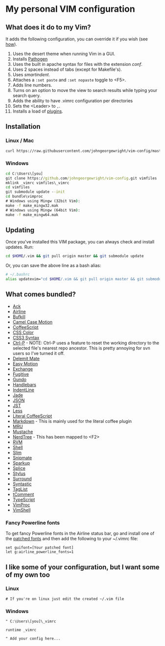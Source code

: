 My personal VIM configuration
=============================

What does it do to my Vim?
--------------------------

It adds the following configuration, you can override it if you wish (see [how](#i-like-some-of-your-configuration-but-i-want-some-of-my-own-too)).

1. Uses the desert theme when running Vim in a GUI.
2. Installs [Pathogen](https://github.com/tpope/vim-pathogen)
4. Uses the built in apache syntax for files with the extension _conf_.
5. Uses 2 spaces instead of tabs (except for Makefile's).
6. Uses _smartindent_.
7. Attaches a `:set paste` and `:set nopaste` toggle to &lt;F5&gt;.
8. Adds line numbers.
9. Turns on an option to move the view to search results while typing your search query.
10. Adds the ability to have .vimrc configuration per directories
11. Sets the &lt;Leader&gt; to `,`.
12. Installs a load of [plugins](#what-comes-bundled).

Installation
------------

### Linux / Mac

```sh
curl https://raw.githubusercontent.com/johngeorgewright/vim-config/master/install.sh | sh
```

### Windows

```bat
cd C:\Users\[you]
git clone https://github.com/johngeorgewright/vim-config.git vimfiles
mklink _vimrc vimfiles\_vimrc
cd vimfiles
git submodule update --init
cd bundle\vimproc
# Windows using Mingw (32bit Vim):
make -f make_mingw32.mak
# Windows using Mingw (64bit Vim):
make -f make_mingw64.mak
```

Updating
--------

Once you've installed this VIM package, you can always check and install updates. Run:

```sh
cd $HOME/.vim && git pull origin master && git submodule update
```

Or, you can save the above line as a bash alias:

```sh
# ~/.bashrc
alias updatevim="cd $HOME/.vim && git pull origin master && git submodule update"
```

What comes bundled?
-------------------

- [Ack](https://github.com/mileszs/ack.vim)
- [Airline](https://github.com/bling/vim-airline)
- [Bufkill](http://www.vim.org/scripts/script.php?script_id=1147)
- [Camel Case Motion](https://github.com/vim-scripts/camelcasemotion)
- [CoffeeScript](https://github.com/kchmck/vim-coffee-script)
- [CSS Color](https://github.com/skammer/vim-css-color)
- [CSS3 Syntax](https://github.com/hail2u/vim-css3-syntax)
- [Ctrl-P](https://github.com/kien/ctrlp.vim) - NOTE: Ctrl-P uses a feature to reset the working directory to the selected file's nearest repo ancestor. This is pretty annoying for svn users so I've turned it off.
- [Delemit Mate](https://github.com/Raimondi/delimitMate)
- [Easy Motion](https://github.com/Lokaltog/vim-easymotion)
- [Exchange](https://github.com/tommcdo/vim-exchange)
- [Fugitive](https://github.com/tpope/vim-fugitive.git)
- [Gundo](http://sjl.bitbucket.org/gundo.vim/)
- [Handlebars](https://github.com/nono/vim-handlebars)
- [IndentLine](https://github.com/Yggdroot/indentLine)
- [Jade](https://github.com/digitaltoad/vim-jade)
- [JSON](https://github.com/elzr/vim-json)
- [JST](https://github.com/briancollins/vim-jst)
- [Less](https://github.com/groenewege/vim-less)
- [Literal CoffeeScript](https://github.com/mintplant/vim-literate-coffeescript.git)
- [Markdown](https://github.com/tpope/vim-markdown.git) - This is mainly used for the literal coffee plugin
- [MRU](https://github.com/vim-scripts/mru.vim)
- [Mustache](https://github.com/juvenn/mustache.vim)
- [NerdTree](https://github.com/scrooloose/nerdtree) - This has been mapped to &lt;F2&gt;
- [RVM](https://github.com/tpope/vim-rvm)
- [Shell](https://github.com/johngeorgewright/shell.vim)
- [Slim](https://github.com/slim-template/vim-slim)
- [Snipmate](https://github.com/msanders/snipmate.vim)
- [Sparkup](https://github.com/tristen/vim-sparkup)
- [Splice](https://github.com/sjl/splice.vim)
- [Stylus](https://github.com/wavded/vim-stylus)
- [Surround](https://github.com/tpope/vim-surround)
- [Syntastic](https://github.com/scrooloose/syntastic)
- [TagList](http://vim-taglist.sourceforge.net/)
- [tComment](https://github.com/vim-scripts/tComment)
- [TypeScript](https://github.com/leafgarland/typescript-vim)
- [VimProc](https://github.com/Shougo/vimproc.vim)
- [VimShell](https://github.com/Shougo/vimshell.vim)

### Fancy Powerline fonts

To get fancy Powerline fonts in the Airline status bar, go and install one of the [patched fonts](https://github.com/Lokaltog/powerline-fonts) and then add the following to your ~/.vimrc file:

```vim
set guifont=[Your patched font]
let g:airline_powerline_fonts=1
```


I like some of your configuration, but I want some of my own too
----------------------------------------------------------------

### Linux
```vim
# If you're on linux just edit the created ~/.vim file
```

### Windows
```vim
" C:\Users\[you]\_vimrc

runtime _vimrc

" Add your config here...
```

